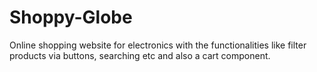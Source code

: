 # Shoppy-Globe
Online shopping website for electronics with the functionalities like filter products via buttons, searching etc and also a cart component.
